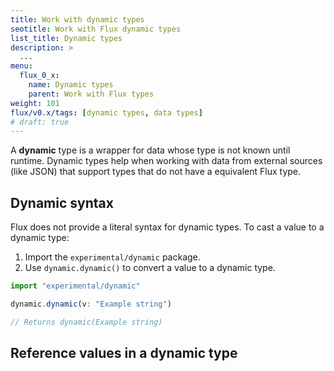 ```yaml
---
title: Work with dynamic types
seotitle: Work with Flux dynamic types
list_title: Dynamic types
description: >
  ...
menu:
  flux_0_x:
    name: Dynamic types
    parent: Work with Flux types
weight: 101
flux/v0.x/tags: [dynamic types, data types]
# draft: true
---
```


A **dynamic** type is a wrapper for data whose type is not known until runtime.
Dynamic types help when working with data from external sources (like JSON) 
that support types that do not have a equivalent Flux type.

## Dynamic syntax
Flux does not provide a literal syntax for dynamic types.
To cast a value to a dynamic type:

1. Import the `experimental/dynamic` package.
2. Use `dynamic.dynamic()` to convert a value to a dynamic type.

```js
import "experimental/dynamic"

dynamic.dynamic(v: "Example string")

// Returns dynamic(Example string)
```

## Reference values in a dynamic type

<!-- WIP -->
```